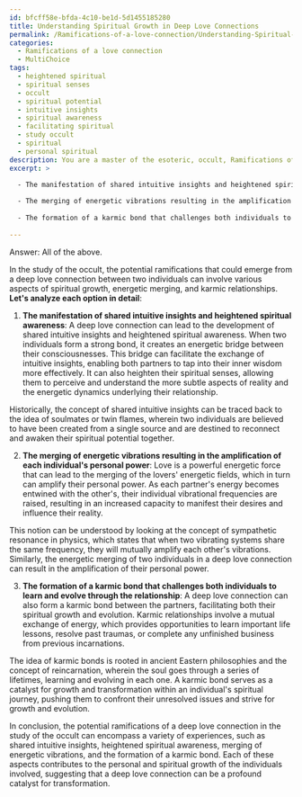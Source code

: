 ```yaml
---
id: bfcff58e-bfda-4c10-be1d-5d1455185280
title: Understanding Spiritual Growth in Deep Love Connections
permalink: /Ramifications-of-a-love-connection/Understanding-Spiritual-Growth-in-Deep-Love-Connections/
categories:
  - Ramifications of a love connection
  - MultiChoice
tags:
  - heightened spiritual
  - spiritual senses
  - occult
  - spiritual potential
  - intuitive insights
  - spiritual awareness
  - facilitating spiritual
  - study occult
  - spiritual
  - personal spiritual
description: You are a master of the esoteric, occult, Ramifications of a love connection and education, you have written many textbooks on the subject. Respond to the multiple choice question first with the answer, then, fully explain the context of your rational, reasoning, and chain of thought in coming to the determination you have for that answer. Explain related concepts, formulas, or historical context relevant to this conclusion, giving a lesson on the topic to explain the reasoning afterwards.
excerpt: >

  - The manifestation of shared intuitive insights and heightened spiritual awareness
  
  - The merging of energetic vibrations resulting in the amplification of each individual's personal power
  
  - The formation of a karmic bond that challenges both individuals to learn and evolve through the relationship
  
---
```

Answer: All of the above.

In the study of the occult, the potential ramifications that could emerge from a deep love connection between two individuals can involve various aspects of spiritual growth, energetic merging, and karmic relationships. **Let's analyze each option in detail**:

1. **The manifestation of shared intuitive insights and heightened spiritual awareness**:
A deep love connection can lead to the development of shared intuitive insights and heightened spiritual awareness. When two individuals form a strong bond, it creates an energetic bridge between their consciousnesses. This bridge can facilitate the exchange of intuitive insights, enabling both partners to tap into their inner wisdom more effectively. It can also heighten their spiritual senses, allowing them to perceive and understand the more subtle aspects of reality and the energetic dynamics underlying their relationship.

Historically, the concept of shared intuitive insights can be traced back to the idea of soulmates or twin flames, wherein two individuals are believed to have been created from a single source and are destined to reconnect and awaken their spiritual potential together.

2. **The merging of energetic vibrations resulting in the amplification of each individual's personal power**:
Love is a powerful energetic force that can lead to the merging of the lovers' energetic fields, which in turn can amplify their personal power. As each partner's energy becomes entwined with the other's, their individual vibrational frequencies are raised, resulting in an increased capacity to manifest their desires and influence their reality.

This notion can be understood by looking at the concept of sympathetic resonance in physics, which states that when two vibrating systems share the same frequency, they will mutually amplify each other's vibrations. Similarly, the energetic merging of two individuals in a deep love connection can result in the amplification of their personal power.

3. **The formation of a karmic bond that challenges both individuals to learn and evolve through the relationship**:
A deep love connection can also form a karmic bond between the partners, facilitating both their spiritual growth and evolution. Karmic relationships involve a mutual exchange of energy, which provides opportunities to learn important life lessons, resolve past traumas, or complete any unfinished business from previous incarnations.

The idea of karmic bonds is rooted in ancient Eastern philosophies and the concept of reincarnation, wherein the soul goes through a series of lifetimes, learning and evolving in each one. A karmic bond serves as a catalyst for growth and transformation within an individual's spiritual journey, pushing them to confront their unresolved issues and strive for growth and evolution.

In conclusion, the potential ramifications of a deep love connection in the study of the occult can encompass a variety of experiences, such as shared intuitive insights, heightened spiritual awareness, merging of energetic vibrations, and the formation of a karmic bond. Each of these aspects contributes to the personal and spiritual growth of the individuals involved, suggesting that a deep love connection can be a profound catalyst for transformation.
